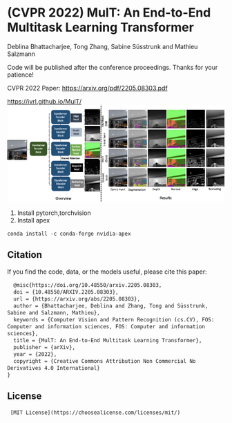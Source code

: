 # (CVPR 2022) MulT: An End-to-End Multitask Learning Transformer
Deblina Bhattacharjee, Tong Zhang, Sabine Süsstrunk and Mathieu Salzmann

Code will be published after the conference proceedings. Thanks for your patience!

CVPR 2022 Paper: https://arxiv.org/pdf/2205.08303.pdf

https://ivrl.github.io/MulT/
![Figure Abstract](fig-abstract.png)

1. Install pytorch,torchvision
2. Install apex
```
conda install -c conda-forge nvidia-apex 
```


##  Citation
If you find the code, data, or the models useful, please cite this paper:
```
  @misc{https://doi.org/10.48550/arxiv.2205.08303,
  doi = {10.48550/ARXIV.2205.08303},
  url = {https://arxiv.org/abs/2205.08303},
  author = {Bhattacharjee, Deblina and Zhang, Tong and Süsstrunk, Sabine and Salzmann, Mathieu},
  keywords = {Computer Vision and Pattern Recognition (cs.CV), FOS: Computer and information sciences, FOS: Computer and information sciences},
  title = {MulT: An End-to-End Multitask Learning Transformer},
  publisher = {arXiv},
  year = {2022},
  copyright = {Creative Commons Attribution Non Commercial No Derivatives 4.0 International}
}
```
## License 
``` 
 [MIT License](https://choosealicense.com/licenses/mit/)
```
